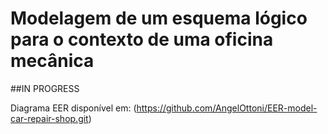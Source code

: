 # Modelagem de um esquema lógico para o contexto de uma oficina mecânica

##IN PROGRESS

Diagrama EER disponível em: (https://github.com/AngelOttoni/EER-model-car-repair-shop.git)